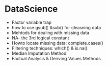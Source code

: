 # DataScience
- Factor variable trap
- how to use gsub() &sub() for cleasning data
- Mehtods for dealing with missing data
- NA- the 3rd logical constant
- Howto locate missing data: complete.cases()
- Filtering techniques: which() & is.na()
- Median Imputation Method
- Factual Analysis & Deriving Values Methods
